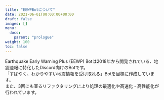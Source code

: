 ```yaml
---
title: "EEWPBotについて"
date: 2021-06-01T00:00:00+00:00
draft: false
images: []
menu:
  docs:
    parent: "prologue"
weight: 100
toc: false
---
```


Earthquake Early Warning Plus (EEWP) Botは2018年から開発されている、地震速報に特化したDiscord向けのBotです。  
「すばやく、わかりやすい地震情報を受け取れる」Botを目標に作成しています。  
また、3回にも亘るリファクタリングにより処理の最適化や高速化・高性能化が行われています。